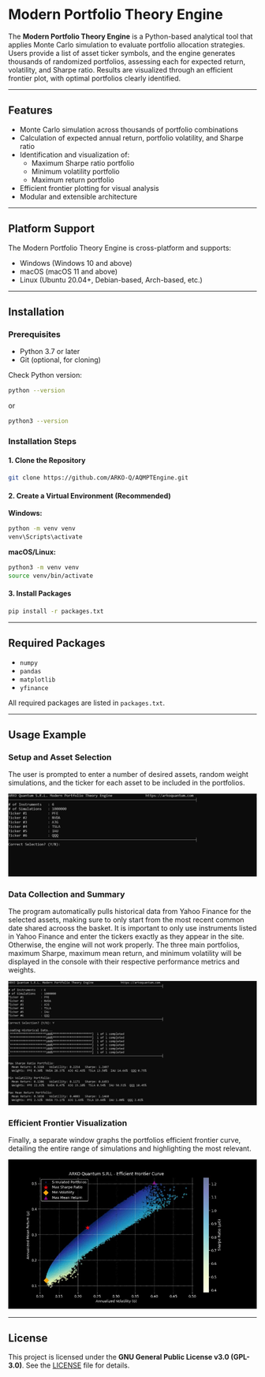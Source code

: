 # Modern Portfolio Theory Engine

The **Modern Portfolio Theory Engine** is a Python-based analytical tool that applies Monte Carlo simulation to evaluate portfolio allocation strategies. Users provide a list of asset ticker symbols, and the engine generates thousands of randomized portfolios, assessing each for expected return, volatility, and Sharpe ratio. Results are visualized through an efficient frontier plot, with optimal portfolios clearly identified.

---

## Features

- Monte Carlo simulation across thousands of portfolio combinations  
- Calculation of expected annual return, portfolio volatility, and Sharpe ratio  
- Identification and visualization of:
  - Maximum Sharpe ratio portfolio  
  - Minimum volatility portfolio  
  - Maximum return portfolio  
- Efficient frontier plotting for visual analysis  
- Modular and extensible architecture

---

## Platform Support

The Modern Portfolio Theory Engine is cross-platform and supports:

- Windows (Windows 10 and above)  
- macOS (macOS 11 and above)  
- Linux (Ubuntu 20.04+, Debian-based, Arch-based, etc.)

---

## Installation

### Prerequisites

- Python 3.7 or later  
- Git (optional, for cloning)

Check Python version:

```bash
python --version
```

or

```bash
python3 --version
```

### Installation Steps

#### 1. Clone the Repository

```bash
git clone https://github.com/ARKO-Q/AQMPTEngine.git
```

#### 2. Create a Virtual Environment (Recommended)

**Windows:**

```cmd
python -m venv venv
venv\Scripts\activate
```

**macOS/Linux:**

```bash
python3 -m venv venv
source venv/bin/activate
```

#### 3. Install Packages

```bash
pip install -r packages.txt
```

---

## Required Packages

- `numpy`  
- `pandas`  
- `matplotlib`  
- `yfinance`

All required packages are listed in `packages.txt`.

---

## Usage Example

### Setup and Asset Selection
The user is prompted to enter a number of desired assets, random weight simulations, and the ticker for each asset to be included in the portfolios.

![Efficient Frontier Curve](Examples/Screenshot(1).jpg)

### Data Collection and Summary
The program automatically pulls historical data from Yahoo Finance for the selected assets, making sure to only start from the most recent common date shared acrooss the basket. It is important to only use instruments listed in Yahoo Finance and enter the tickers exactly as they appear in the site. Otherwise, the engine will not work properly. The three main portfolios, maximum Sharpe, maximum mean return, and minimum volatility will be displayed in the console with their respective performance metrics and weights.

![Efficient Frontier Curve](Examples/Screenshot(2).jpg)

### Efficient Frontier Visualization
Finally, a separate window graphs the portfolios efficient frontier curve, detailing the entire range of simulations and highlighting the most relevant.

![Efficient Frontier Curve](Examples/Graph.jpg)

---

## License

This project is licensed under the **GNU General Public License v3.0 (GPL-3.0)**. See the [LICENSE](LICENSE) file for details.
